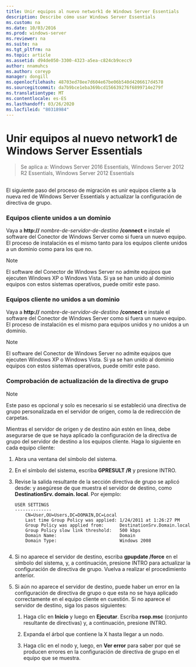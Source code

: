 ```yaml
---
title: Unir equipos al nuevo network1 de Windows Server Essentials
description: Describe cómo usar Windows Server Essentials
ms.custom: na
ms.date: 10/03/2016
ms.prod: windows-server
ms.reviewer: na
ms.suite: na
ms.tgt_pltfrm: na
ms.topic: article
ms.assetid: d94de050-3300-4323-a5ea-c824cb9cecc9
author: nnamuhcs
ms.author: coreyp
manager: dongill
ms.openlocfilehash: 48703ed78ee7d604e67be06b540d4206617d4578
ms.sourcegitcommit: da7b9bce1eba369bcd156639276f6899714e279f
ms.translationtype: MT
ms.contentlocale: es-ES
ms.lasthandoff: 03/26/2020
ms.locfileid: "80318984"
---
```

# <a name="join-computers-to-the-new-windows-server-essentials-network1"></a>Unir equipos al nuevo network1 de Windows Server Essentials

>Se aplica a: Windows Server 2016 Essentials, Windows Server 2012 R2 Essentials, Windows Server 2012 Essentials

##  <a name="BKMK_JoinComputers"></a>   
 El siguiente paso del proceso de migración es unir equipos cliente a la nueva red de Windows Server Essentials y actualizar la configuración de directiva de grupo.  
  
### <a name="domain-joined-client-computers"></a>Equipos cliente unidos a un dominio  
 Vaya a **http://** <em>nombre-de-servidor-de-destino</em> **/connect** e instale el software del Conector de Windows Server como si fuera un nuevo equipo. El proceso de instalación es el mismo tanto para los equipos cliente unidos a un dominio como para los que no.  
  
> [!NOTE]
>  El software del Conector de Windows Server no admite equipos que ejecuten Windows XP o Windows Vista. Si ya se han unido al dominio equipos con estos sistemas operativos, puede omitir este paso.  
  
### <a name="non-domain-joined-client-computers"></a>Equipos cliente no unidos a un dominio  
 Vaya a **http://** <em>nombre-de-servidor-de-destino</em> **/connect** e instale el software del Conector de Windows Server como si fuera un nuevo equipo. El proceso de instalación es el mismo para equipos unidos y no unidos a un dominio.  
  
> [!NOTE]
>  El software del Conector de Windows Server no admite equipos que ejecuten Windows XP o Windows Vista. Si ya se han unido al dominio equipos con estos sistemas operativos, puede omitir este paso.  
  
### <a name="ensure-that-group-policy-has-updated"></a>Comprobación de actualización de la directiva de grupo  
  
> [!NOTE]
>  Este paso es opcional y solo es necesario si se estableció una directiva de grupo personalizada en el servidor de origen, como la de redirección de carpetas.  
  
 Mientras el servidor de origen y de destino aún estén en línea, debe asegurarse de que se haya aplicado la configuración de la directiva de grupo del servidor de destino a los equipos cliente. Haga lo siguiente en cada equipo cliente:  
  
1.  Abra una ventana del símbolo del sistema.  
  
2.  En el símbolo del sistema, escriba **GPRESULT /R** y presione INTRO.  
  
3.  Revise la salida resultante de la sección directiva de grupo se aplicó desde: y asegúrese de que muestra el servidor de destino, como **DestinationSrv. domain. local**. Por ejemplo:  
  
    ```  
    USER SETTINGS  
    --------------  
        CN=User,OU=Users,DC=DOMAIN,DC=Local  
        Last time Group Policy was applied: 1/24/2011 at 1:26:27 PM  
        Group Policy was applied from:      DestinationSrv.Domain.local  
        Group Policy slow link threshold:   500 kbps  
        Domain Name:                        Domain  
        Domain Type:                        Windows 2008  
  
    ```  
  
4.  Si no aparece el servidor de destino, escriba **gpupdate /force** en el símbolo del sistema, y, a continuación, presione INTRO para actualizar la configuración de directiva de grupo. Vuelva a realizar el procedimiento anterior.  
  
5.  Si aún no aparece el servidor de destino, puede haber un error en la configuración de directiva de grupo o que esta no se haya aplicado correctamente en el equipo cliente en cuestión. Si no aparece el servidor de destino, siga los pasos siguientes:  
  
    1.  Haga clic en **Inicio** y luego en **Ejecutar**. Escriba **rsop.msc** (conjunto resultante de directivas) y, a continuación, presione INTRO.  
  
    2.  Expanda el árbol que contiene la X hasta llegar a un nodo.  
  
    3.  Haga clic en el nodo y, luego, en **Ver error** para saber por qué se producen errores en la configuración de directiva de grupo en el equipo que se muestra.
